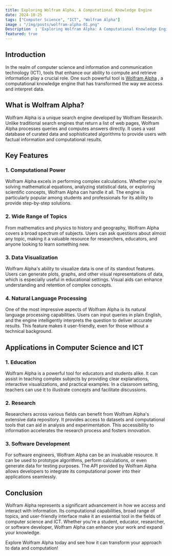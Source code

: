 ```yaml
---
title: Exploring Wolfram Alpha, A Computational Knowledge Engine
date: 2024-10-25
tags: ["Computer Science", "ICT", "Wolfram Alpha"]
image : "/img/posts/wolfram-alpha-01.png"
Description  : 'Exploring Wolfram Alpha: A Computational Knowledge Engine. Learn how Wolfram Alpha uses natural language processing to provide precise answers and insights across education, research, and software development'
featured: true
---
```


## Introduction

In the realm of computer science and information and communication technology (ICT), tools that enhance our ability to compute and retrieve information play a crucial role. One such powerful tool is [Wolfram Alpha](https://www.wolframalpha.com) , a computational knowledge engine that has transformed the way we access and interpret data.

## What is Wolfram Alpha?

Wolfram Alpha is a unique search engine developed by Wolfram Research. Unlike traditional search engines that return a list of web pages, Wolfram Alpha processes queries and computes answers directly. It uses a vast database of curated data and sophisticated algorithms to provide users with factual information and computational results.

## Key Features

### 1. **Computational Power**

Wolfram Alpha excels in performing complex calculations. Whether you're solving mathematical equations, analyzing statistical data, or exploring scientific concepts, Wolfram Alpha can handle it all. The engine is particularly popular among students and professionals for its ability to provide step-by-step solutions.

### 2. **Wide Range of Topics**

From mathematics and physics to history and geography, Wolfram Alpha covers a broad spectrum of subjects. Users can ask questions about almost any topic, making it a valuable resource for researchers, educators, and anyone looking to learn something new.

### 3. **Data Visualization**

Wolfram Alpha's ability to visualize data is one of its standout features. Users can generate plots, graphs, and other visual representations of data, which is especially useful in educational settings. Visual aids can enhance understanding and retention of complex concepts.

### 4. **Natural Language Processing**

One of the most impressive aspects of Wolfram Alpha is its natural language processing capabilities. Users can input queries in plain English, and the engine intelligently interprets the question to deliver accurate results. This feature makes it user-friendly, even for those without a technical background.

## Applications in Computer Science and ICT

### **1. Education**

Wolfram Alpha is a powerful tool for educators and students alike. It can assist in teaching complex subjects by providing clear explanations, interactive visualizations, and practical examples. In a classroom setting, teachers can use it to illustrate concepts and facilitate discussions.

### **2. Research**

Researchers across various fields can benefit from Wolfram Alpha's extensive data repository. It provides access to datasets and computational tools that can aid in analysis and experimentation. This accessibility to information accelerates the research process and fosters innovation.

### **3. Software Development**

For software engineers, Wolfram Alpha can be an invaluable resource. It can be used to prototype algorithms, perform calculations, or even generate data for testing purposes. The API provided by Wolfram Alpha allows developers to integrate its computational power into their applications seamlessly.

## Conclusion

Wolfram Alpha represents a significant advancement in how we access and interact with information. Its computational capabilities, broad range of topics, and user-friendly interface make it an essential tool in the fields of computer science and ICT. Whether you're a student, educator, researcher, or software developer, Wolfram Alpha can enhance your work and expand your knowledge.

Explore Wolfram Alpha today and see how it can transform your approach to data and computation!

